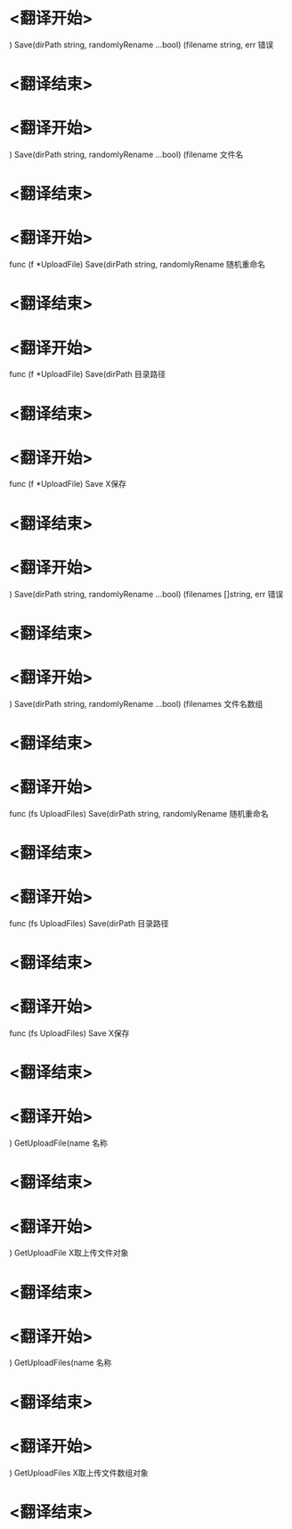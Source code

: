 
# <翻译开始>
) Save(dirPath string, randomlyRename ...bool) (filename string, err
错误
# <翻译结束>

# <翻译开始>
) Save(dirPath string, randomlyRename ...bool) (filename
文件名
# <翻译结束>

# <翻译开始>
func (f *UploadFile) Save(dirPath string, randomlyRename
随机重命名
# <翻译结束>

# <翻译开始>
func (f *UploadFile) Save(dirPath
目录路径
# <翻译结束>

# <翻译开始>
func (f *UploadFile) Save
X保存
# <翻译结束>

# <翻译开始>
) Save(dirPath string, randomlyRename ...bool) (filenames []string, err
错误
# <翻译结束>

# <翻译开始>
) Save(dirPath string, randomlyRename ...bool) (filenames
文件名数组
# <翻译结束>

# <翻译开始>
func (fs UploadFiles) Save(dirPath string, randomlyRename
随机重命名
# <翻译结束>

# <翻译开始>
func (fs UploadFiles) Save(dirPath
目录路径
# <翻译结束>

# <翻译开始>
func (fs UploadFiles) Save
X保存
# <翻译结束>

# <翻译开始>
) GetUploadFile(name
名称
# <翻译结束>

# <翻译开始>
) GetUploadFile
X取上传文件对象
# <翻译结束>

# <翻译开始>
) GetUploadFiles(name
名称
# <翻译结束>

# <翻译开始>
) GetUploadFiles
X取上传文件数组对象
# <翻译结束>
